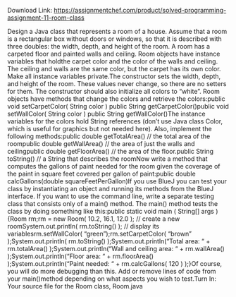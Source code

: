 Download Link: https://assignmentchef.com/product/solved-programming-assignment-11-room-class
<br>
<p class="ui header product-top-header" title=" Programming Assignment # 11 — Room Class Solution">Design a Java class that represents a room of a house. Assume that a room is a rectangular box without doors or windows, so that it is described with three doubles: the width, depth, and height of the room. A room has a carpeted floor and painted walls and ceiling. Room objects have instance variables that holdthe carpet color and the color of the walls and ceiling. The ceiling and walls are the same color, but the carpet has its own color. Make all instance variables private.The constructor sets the width, depth, and height of the room. These values never change, so there are no setters for them. The constructor should also initialize all colors to “white”. Room objects have methods that change the colors and retrieve the colors:public void setCarpetColor( String color ) public String getCarpetColor()public void setWallColor( String color ) public String getWallColor()The instance variables for the colors hold String references (don’t use Java class Color, which is useful for graphics but not needed here). Also, implement the following methods:public double getTotalArea() // the total area of the roompublic double getWallArea() // the area of just the walls and ceilingpublic double getFloorArea() // the area of the floor.public String toString() // a String that describes the roomNow write a method that computes the gallons of paint needed for the room given the coverage of the paint in square feet covered per gallon of paint:public double calcGallons(double squareFeetPerGallon)If you use BlueJ you can test your class by instantiating an object and running its methods from the BlueJ interface. If you want to use the command line, write a separate testing class that consists only of a main() method. The main() method tests the class by doing something like this:public static void main ( String[] args ){Room rm;rm = new Room( 10.2, 16.1, 12.0 ); // create a new roomSystem.out.println( rm.toString() ); // display its variablesrm.setWallColor( “green”);rm.setCarpetColor( “brown” );System.out.println( rm.toString() );System.out.println(“Total area: “ + rm.totalArea() );System.out.println(“Wall and ceiling area: “ + rm.wallArea() );System.out.println(“Floor area: “ + rm.floorArea() );System.out.println(“Paint needed: “ + rm.calcGallons( 120 ) );}Of course, you will do more debugging than this. Add or remove lines of code from your main()method depending on what aspects you wish to test.Turn In: Your source file for the Room class, Room.java